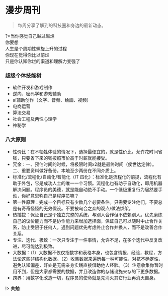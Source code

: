 # 漫步周刊

> 每周分享了解到的科技圈和身边的最新动态。


<!-- !> 一段重要的内容，可以和其他 **Markdown** 语法混用。


提示语法

?> 一个提示块，用来写重点内容


你的Word -->


?>当你感觉自己越过越烂<br>
你要想<br>
人生是个周期性螺旋上升的过程<br>
你现在觉得你比以前烂<br>
只是你认知你烂的渠道和理解力变强了<br>


### 超级个体技能树
- 软件开发和游戏制作
- 逆向、密码学和游戏辅助
- ai辅助创作（文字、音频、绘画、视频）
- 电商运营
- 算法交易
- 社会工程及两性心理学
- 神秘学

### 八大原则
- 性价比：在不牺牲体验的情况下，选择最便宜的，就是性价比。允许花时间省钱，只要省下来的钱按照市价高于时薪就能接受。
- 冗余：一、预估时间的时候，将极限时间x2就是最终时间（侯世达定律）。二、重要资料做好备份，本地至少两份在不同介质上。
- 标准化/流程化/自动化/智能化（IT 四化）：标准化是流程化的前提，流程化有助于外包，它是成功人士的唯一一个习惯。流程化也有助于自动化，即用机器解决问题。程序员的美德，就是能自动绝不手动。一个低级重复行为居然要手动，你好意思称自己是程序员嘛？
- 第一性原理：完成一个目标只有少数几个必要条件。只需要专注他们，不要总是有奇奇怪怪的无效假设。不要被乌合之众的观点/做法绑架。
- 热插拔：保证自己是个独立完整的系统，与别人合作但不依赖别人。优先磨练自己的议价能力而不是协作能力来增加选择面，保证自己可以随时中止合作关系，防止受限于任何人。遇到问题优先考虑终止合作并换人，而不是改善合作关系。
- 专注、迭代、极致：一次只专注于一件事情，允许不足，在多个迭代中反复改进，尽可能达到极致。
- 大数据：（1）大数据不仅仅指数字和表格本身，也包含情报，经验，教程，方法论这些非结构化数据。（2）收集数据来遍历每一种可能性，对抗不确定性，避免认知偏差，好处是无需亲身实践直接借助他人经验。（3）注意收集你暂时用不到，但是大家都需要的数据，并且改造你的存储设施来存的下更多数据。
- 跨界：用数字化改造一切，程序员的使命就是先消灭其它行业再消灭自身。

!>  **共勉** 
